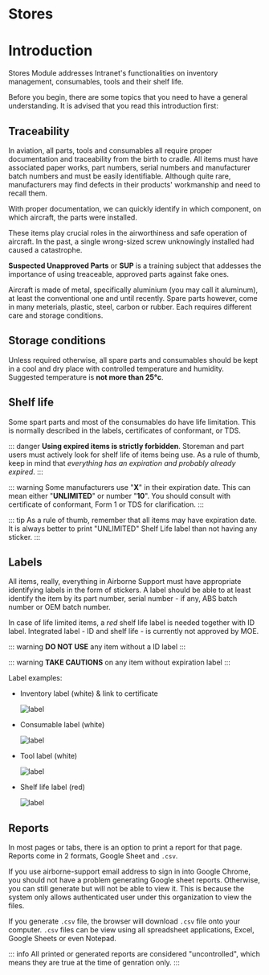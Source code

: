 # Stores

# Introduction

Stores Module addresses Intranet's functionalities on inventory management, consumables, tools and their shelf life.

Before you begin, there are some topics that you need to have a general understanding. It is advised that you read this introduction first:

## Traceability

In aviation, all parts, tools and consumables all require proper documentation and traceability from the birth to cradle. All items must have associated paper works, part numbers, serial numbers and manufacturer batch numbers and must be easily identifiable. Although quite rare, manufacturers may find defects in their products' workmanship and need to recall them.

With proper documentation, we can quickly identify in which component, on which aircraft, the parts were installed.

These items play crucial roles in the airworthiness and safe operation of aircraft. In the past, a single wrong-sized screw unknowingly installed had caused a catastrophe.

**Suspected Unapproved Parts** or **SUP** is a training subject that addesses the importance of using treaceable, approved parts against fake ones.

Aircraft is made of metal, specifically aluminium (you may call it aluminum), at least the conventional one and until recently. Spare parts however, come in many meterials, plastic, steel, carbon or rubber. Each requires different care and storage conditions.

## Storage conditions

Unless required otherwise, all spare parts and consumables should be kept in a cool and dry place with controlled temperature and humidity. Suggested temperature is **not more than 25°c**.

## Shelf life

Some spart parts and most of the consumables do have life limitation. This is normally described in the labels, certificates of conformant, or TDS.

::: danger
**Using expired items is strictly forbidden**. Storeman and part users must actively look for shelf life of items being use. As a rule of thumb, keep in mind that _everything has an expiration and probably already expired_.
:::

::: warning
Some manufacturers use "**X**" in their expiration date. This can mean either "**UNLIMITED**" or number "**10**". You should consult with certificate of conformant, Form 1 or TDS for clarification.
:::

::: tip
As a rule of thumb, remember that all items may have expiration date. It is always better to print "UNLIMITED" Shelf Life label than not having any sticker.
:::

## Labels

All items, really, everything in Airborne Support must have appropriate identifying labels in the form of stickers. A label should be able to at least identify the item by its part number, serial number - if any, ABS batch number or OEM batch number.

In case of life limited items, a _red_ shelf life label is needed together with ID label. Integrated label - ID and shelf life - is currently not approved by MOE.

::: warning
**DO NOT USE** any item without a ID label
:::

::: warning
**TAKE CAUTIONS** on any item without expiration label
:::

Label examples:

- Inventory label (white) & link to certificate

  ![label](/assets/inventory_label.png)

- Consumable label (white)

  ![label](/assets/consumable_label.png)

- Tool label (white)

  ![label](/assets/tool_label.png)

- Shelf life label (red)

  ![label](/assets/shelf_life_label.png)

## Reports

In most pages or tabs, there is an option to print a report for that page. Reports come in 2 formats, Google Sheet and `.csv`.

If you use airborne-support email address to sign in into Google Chrome, you should not have a problem generating Google sheet reports. Otherwise, you can still generate but will not be able to view it. This is because the system only allows authenticated user under this organization to view the files.

If you generate `.csv` file, the browser will download `.csv` file onto your computer. `.csv` files can be view using all spreadsheet applications, Excel, Google Sheets or even Notepad.

::: info
All printed or generated reports are considered "uncontrolled", which means they are true at the time of genration only.
:::
